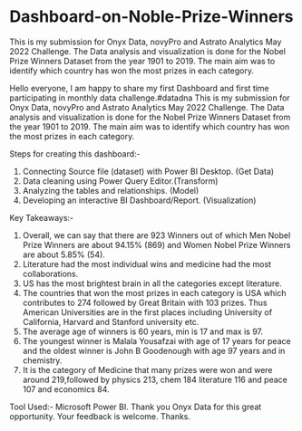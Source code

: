 # Dashboard-on-Noble-Prize-Winners
This is my submission for Onyx Data, novyPro and Astrato Analytics May 2022 Challenge. The Data analysis and visualization is done for the Nobel Prize Winners Dataset from the year 1901 to 2019. The main aim was to identify which country has won the most prizes in each category.

Hello everyone,
I am happy to share my first Dashboard and first time participating in monthly data challenge.#datadna
This is my submission for Onyx Data, novyPro and Astrato Analytics May 2022 Challenge. The Data analysis and visualization is done for the Nobel Prize Winners Dataset from the year 1901 to 2019. The main aim was to identify which country has won the most prizes in each category.

Steps for creating this dashboard:-
1. Connecting Source file (dataset) with Power BI Desktop. (Get Data)
2. Data cleaning using Power Query Editor.(Transform)
3. Analyzing the tables and relationships. (Model)
4. Developing an interactive BI Dashboard/Report. (Visualization)

Key Takeaways:-
1. Overall, we can say that there are 923 Winners out of which Men Nobel Prize Winners are about 94.15% (869) and Women Nobel Prize Winners are about 5.85% (54).
2. Literature had the most individual wins and medicine had the most collaborations.
3. US has the most brightest brain in all the categories except literature.
4. The countries that won the most prizes in each category is USA which contributes to 274 followed by Great Britain with 103 prizes. Thus American Universities are in the first places including University of California, Harvard and Stanford university etc.
5. The average age of winners is 60 years, min is 17 and max is 97.
6. The youngest winner is Malala Yousafzai with age of 17 years for peace and the oldest winner is John B Goodenough with age 97 years and in chemistry.
7. It is the category of Medicine that many prizes were won and were around 219,followed by physics 213, chem 184 literature 116 and peace 107 and economics 84.

Tool Used:- Microsoft Power BI.
Thank you Onyx Data for this great opportunity.
Your feedback is welcome.
Thanks.

